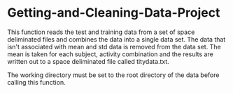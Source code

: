 Getting-and-Cleaning-Data-Project
=================================
 
This function reads the test and training data from a set of space deliminated files and combines the data into a single data set.  The data that isn't associated with mean and std data is removed from the data set.  The mean is taken for each subject, activity combination and the results are written out to a space deliminated file called titydata.txt.

The working directory must be set to the root directory of the data before calling this function.
 
 
